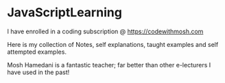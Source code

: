 # JavaScriptLearning

I have enrolled in a coding subscription @ https://codewithmosh.com

Here is my collection of Notes, self explanations, taught examples and self attempted examples.  

Mosh Hamedani is a fantastic teacher; far better than other e-lecturers I have used in the past!
